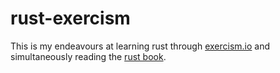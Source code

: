 # rust-exercism

This is my endeavours at learning rust through [exercism.io](http://exercism.io/languages/rust/about) and simultaneously reading the [rust book](https://doc.rust-lang.org/book/second-edition/).
